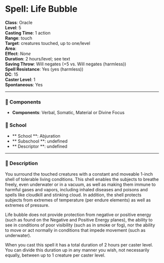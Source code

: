 
# Spell: Life Bubble
**Class**: Oracle  
**Level**: 5  
**Casting Time**: 1 action  
**Range**: touch  
**Target**: creatures touched, up to one/level  
**Area**:   
**Effect**: _None_  
**Duration**: 2 hours/level; see text  
**Saving Throw**: Will negates (+5 vs. Will negates (harmless))  
**Spell Resistance**: Yes (yes (harmless))  
**DC**: 15  
**Caster Level**: 1  
**Spontaneous**: Yes

---

### 🔮 Components
- **Components**: Verbal, Somatic, Material or Divine Focus

### 🏫 School
- ** School **: Abjuration
- ** Subschool **: undefined
- ** Descriptor **: undefined
---

### 📜 Description
You surround the touched creatures with a constant and moveable 1-inch shell of tolerable living conditions. This shell enables the subjects to breathe freely, even underwater or in a vacuum, as well as making them immune to harmful gases and vapors, including inhaled diseases and poisons and spells like cloudkill and stinking cloud. In addition, the shell protects subjects from extremes of temperature (per endure elements) as well as extremes of pressure.

Life bubble does not provide protection from negative or positive energy (such as found on the Negative and Positive Energy planes), the ability to see in conditions of poor visibility (such as in smoke or fog), nor the ability to move or act normally in conditions that impede movement (such as underwater). 

When you cast this spell it has a total duration of 2 hours per caster level. You can divide this duration up in any manner you wish, not necessarily equally, between up to 1 creature per caster level.
